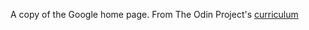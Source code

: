 A copy of the Google home page.
From The Odin Project's [curriculum](http://www.theodinproject.com/courses/web-development-101/lessons/html-css)